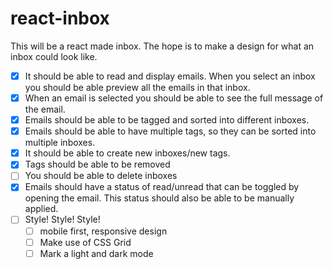 # react-inbox
This will be a react made inbox. The hope is to make a design for what an inbox could look like. 

- [x] It should be able to read and display emails. When you select an inbox you should be able preview all the emails in that inbox. 
- [x] When an email is selected you should be able to see the full message of the email. 
- [x] Emails should be able to be tagged and sorted into different inboxes. 
- [x] Emails should be able to have multiple tags, so they can be sorted into multiple inboxes.
- [x] It should be able to create new inboxes/new tags.
- [x] Tags should be able to be removed
- [ ] You should be able to delete inboxes 
- [x] Emails should have a status of read/unread that can be toggled by opening the email. 
This status should also be able to be manually applied.
- [ ] Style! Style! Style!
    - [ ] mobile first, responsive design 
    - [ ] Make use of CSS Grid 
    - [ ] Mark a light and dark mode
